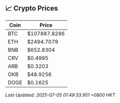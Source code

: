 ## 📈 Crypto Prices

| Coin | Price |
| ---- | ----- |
| BTC | $107887.8286 |
| ETH | $2494.7079 |
| BNB | $652.8304 |
| CRV | $0.4995 |
| ARB | $0.3203 |
| OKB | $48.9256 |
| DOGE | $0.1625 |

_Last Updated: 2025-07-05 01:49:33.951 +0800 HKT_